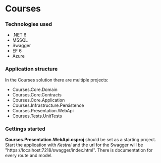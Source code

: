 # Courses
### Technologies used
- .NET 6
- MSSQL
- Swagger
- EF 6
- Azure

### Application structure
In the Courses solution there are multiple projects:
- Courses.Core.Domain
- Courses.Core.Contracts
- Courses.Core.Application
- Courses.Infrastructure.Persistence
- Courses.Presentation.WebApi
- Courses.Tests.UnitTests

### Gettings started
__Courses.Presentation.WebApi.csproj__ should be set as a starting project.
Start the application with _Kestrel_ and the url for the Swagger will be "https://localhost:7218/swagger/index.html".
There is documentation for every route and model.
